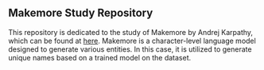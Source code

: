 ## Makemore Study Repository
This repository is dedicated to the study of Makemore by Andrej Karpathy, which can be found at [here](https://github.com/karpathy/makemore). Makemore is a character-level language model designed to generate various entities. In this case, it is utilized to generate unique names based on a trained model on the dataset.
